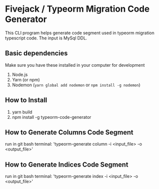 # Fivejack / Typeorm Migration Code Generator

This CLI program helps generate code segment used in typeorm migration typescript code.
The input is MySql DDL.

## Basic dependencies

Make sure you have these installed in your computer for development

1. Node.js
2. Yarn (or npm)
3. Nodemon (`yarn global add nodemon` or `npm install -g nodemon`)

## How to Install

1. yarn build
2. npm install -g typeorm-code-generator

## How to Generate Columns Code Segment

run in git bash terminal: 'typeorm-generate column -i <input_file> -o <output_file>'

## How to Generate Indices Code Segment

run in git bash terminal: 'typeorm-generate index -i <input_file> -o <output_file>'
